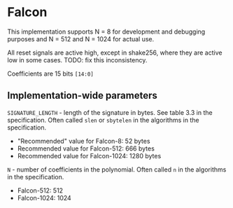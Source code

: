 # Falcon

This implementation supports N = 8 for development and debugging purposes and N = 512 and N = 1024 for actual use.

All reset signals are active high, except in shake256, where they are active low in some cases. TODO: fix this inconsistency.

Coefficients are 15 bits `[14:0]`

## Implementation-wide parameters

`SIGNATURE_LENGTH` - length of the signature in bytes. See table 3.3 in the specification. Often called `slen` or `sbytelen` in the algorithms in the specification.

- "Recommended" value for Falcon-8: 52 bytes
- Recommended value for Falcon-512: 666 bytes
- Recommended value for Falcon-1024: 1280 bytes

`N` - number of coefficients in the polynomial. Often called `n` in the algorithms in the specification.

- Falcon-512: 512
- Falcon-1024: 1024

